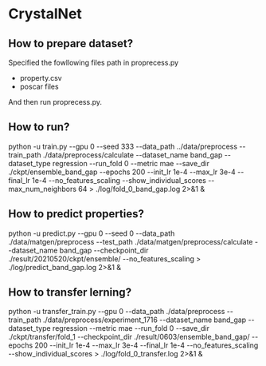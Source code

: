# CrystalNet

## How to prepare dataset?
Specified the fowllowing files path in proprecess.py
- property.csv
- poscar files

And then run proprecess.py.
## How to run?
python -u train.py --gpu 0 --seed 333 --data_path ../data/preprocess --train_path ./data/preprocess/calculate --dataset_name band_gap --dataset_type regression --run_fold 0 --metric mae --save_dir ./ckpt/ensemble_band_gap --epochs 200 --init_lr 1e-4 --max_lr 3e-4 --final_lr 1e-4 --no_features_scaling --show_individual_scores --max_num_neighbors 64  > ./log/fold_0_band_gap.log 2>&1 &

## How to predict properties?
python -u predict.py --gpu 0 --seed 0 --data_path ./data/matgen/preprocess --test_path ./data/matgen/preprocess/calculate --dataset_name band_gap --checkpoint_dir ./result/20210520/ckpt/ensemble/ --no_features_scaling > ./log/predict_band_gap.log 2>&1 &


## How to transfer lerning?
python -u transfer_train.py --gpu 0 --data_path ./data/preprocess --train_path ./data/preprocess/experiment_1716 --dataset_name band_gap --dataset_type regression --metric mae --run_fold 0 --save_dir ./ckpt/transfer/fold_1 --checkpoint_dir ./result/0603/ensemble_band_gap/ --epochs 200 --init_lr 1e-4 --max_lr 3e-4 --final_lr 1e-4 --no_features_scaling --show_individual_scores > ./log/fold_0_transfer.log 2>&1 &


